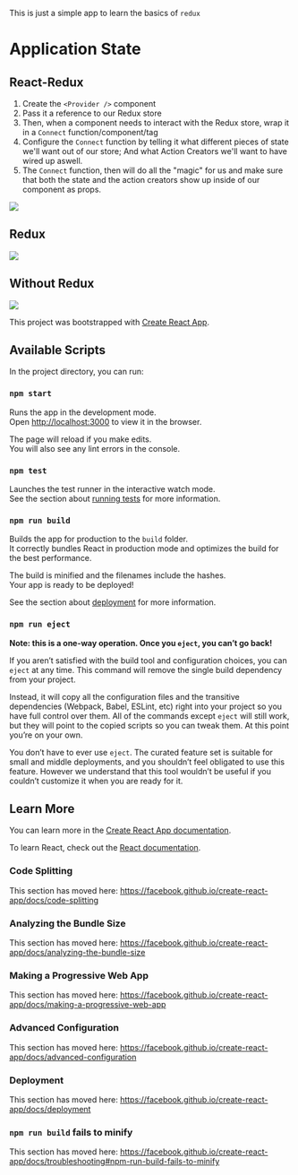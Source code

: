 This is just a simple app to learn the basics of `redux`

# Application State

## React-Redux

1. Create the `<Provider />` component
2. Pass it a reference to our Redux store
3. Then, when a component needs to interact with the Redux store, wrap it in a `Connect` function/component/tag
4. Configure the `Connect` function by telling it what different pieces of state we'll want out of our store; And what Action Creators we'll want to have wired up aswell.
5. The `Connect` function, then will do all the "magic" for us and make sure that both the state and the action creators show up inside of our component as props.

![](https://lh3.googleusercontent.com/-00JRMvhmFwA/XD0uZ6T__sI/AAAAAAAAltE/xD22WCHawBo0OjtXa25-tk0qjm5I7XsHACHMYCw/s0/2019-01-14_22-50-42.png)

## Redux

![](https://lh3.googleusercontent.com/-qv8SNto-hi0/XD0q0wu3kUI/AAAAAAAAlsg/aszrgxxjGOgFXDz8S-E-AH0aHFqCI8rkgCHMYCw/s0/2019-01-14_22-35-27.png)

## Without Redux

![](https://lh3.googleusercontent.com/-D2dKrMUee_A/XD0q6F0DUoI/AAAAAAAAlsk/wXELqorZrFo5xpzMntntA3Rx4UST8uLeACHMYCw/s0/2019-01-14_22-35-46.png)


This project was bootstrapped with [Create React App](https://github.com/facebook/create-react-app).

## Available Scripts

In the project directory, you can run:

### `npm start`

Runs the app in the development mode.<br>
Open [http://localhost:3000](http://localhost:3000) to view it in the browser.

The page will reload if you make edits.<br>
You will also see any lint errors in the console.

### `npm test`

Launches the test runner in the interactive watch mode.<br>
See the section about [running tests](https://facebook.github.io/create-react-app/docs/running-tests) for more information.

### `npm run build`

Builds the app for production to the `build` folder.<br>
It correctly bundles React in production mode and optimizes the build for the best performance.

The build is minified and the filenames include the hashes.<br>
Your app is ready to be deployed!

See the section about [deployment](https://facebook.github.io/create-react-app/docs/deployment) for more information.

### `npm run eject`

**Note: this is a one-way operation. Once you `eject`, you can’t go back!**

If you aren’t satisfied with the build tool and configuration choices, you can `eject` at any time. This command will remove the single build dependency from your project.

Instead, it will copy all the configuration files and the transitive dependencies (Webpack, Babel, ESLint, etc) right into your project so you have full control over them. All of the commands except `eject` will still work, but they will point to the copied scripts so you can tweak them. At this point you’re on your own.

You don’t have to ever use `eject`. The curated feature set is suitable for small and middle deployments, and you shouldn’t feel obligated to use this feature. However we understand that this tool wouldn’t be useful if you couldn’t customize it when you are ready for it.

## Learn More

You can learn more in the [Create React App documentation](https://facebook.github.io/create-react-app/docs/getting-started).

To learn React, check out the [React documentation](https://reactjs.org/).

### Code Splitting

This section has moved here: https://facebook.github.io/create-react-app/docs/code-splitting

### Analyzing the Bundle Size

This section has moved here: https://facebook.github.io/create-react-app/docs/analyzing-the-bundle-size

### Making a Progressive Web App

This section has moved here: https://facebook.github.io/create-react-app/docs/making-a-progressive-web-app

### Advanced Configuration

This section has moved here: https://facebook.github.io/create-react-app/docs/advanced-configuration

### Deployment

This section has moved here: https://facebook.github.io/create-react-app/docs/deployment

### `npm run build` fails to minify

This section has moved here: https://facebook.github.io/create-react-app/docs/troubleshooting#npm-run-build-fails-to-minify
